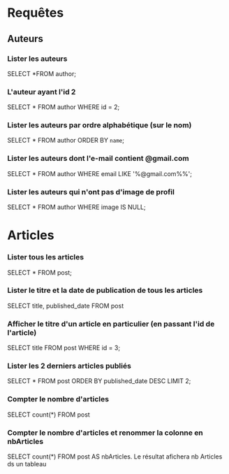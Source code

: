 # Requêtes

## Auteurs

### Lister les auteurs
SELECT *FROM author;

### L'auteur ayant l'id 2
SELECT * FROM author WHERE id = 2;

### Lister les auteurs par ordre alphabétique (sur le nom)
SELECT * FROM author ORDER BY `name`;

### Lister les auteurs dont l'e-mail contient @gmail.com
SELECT * FROM author WHERE email LIKE '%@gmail.com%%';

### Lister les auteurs qui n'ont pas d'image de profil
SELECT * FROM author WHERE image IS NULL;

# Articles

### Lister tous les articles
SELECT * FROM post;

### Lister le titre et la date de publication de tous les articles
SELECT title, published_date FROM post

### Afficher le titre d'un article en particulier (en passant l'id de l'article)
SELECT title FROM post WHERE id = 3;

### Lister les 2 derniers articles publiés
SELECT * FROM post ORDER BY published_date DESC LIMIT 2;

### Compter le nombre d'articles
SELECT count(*) FROM post

### Compter le nombre d'articles et renommer la colonne en nbArticles
SELECT count(*) FROM post AS nbArticles.
Le résultat afichera nb Articles ds un tableau
